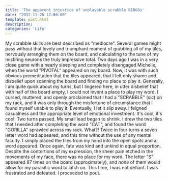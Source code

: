 ```yaml
---
title: 'The apparent injustice of unplayable scrabble BINGOs'
date: "2012-11-26 12:00:00"
template: post.html
description: 
categories: 'Life'
---
```


My scrabble skills are best described as "mediocre". Several games might pass without that lovely and triumphant moment of grabbing all of my tiles, nervously arranging them on the board, and calculating to the tune of my misfiring neurons the truly impressive total. Two days ago I was in a very close game with a nearly sleeping and completely disengaged Michelle, when the world "PIVOTAL" appeared on my board. Now, it was with such obvious premeditation that the tiles appeared, that I felt only shame and disbelief upon scanning the board and finding no place to play it. Generally, I am quite quick about my turns, but I lingered here, in utter disbelief that with half of the board empty, I could not invent a place to play my word. I cursed, muttered, and openly proclaimed that I had a "SCRABBLE" (sic) on my rack, and it was only through the misfortune of circumstance that I found myself unable to play it. Eventually, I let it slip away. I feigned casualness and the appropriate level of emotional investment. It's cool, it's cool. Two turns passed. My small lead began to shrink. I drew the two tiles that I needed after completing the word "CAT", and found the word "GORILLA" sprawled across my rack. What?! Twice in four turns a seven letter word had appeared, and this time without the use of any mental faculty. I simply placed the tiles from my hand into the open spots and a word appeared. Once again, fate was kind and unkind in equal proportion. Despite the contortions of my expression, the sheer pain etched in the movements of my face, there was no place for my word. The letter "S" appeared 87 times on the board (approximately), and *none* of them would allow for my parasitic word to latch on. This time, I was not defiant. I was frustrated and defeated. I proceeded to pout.